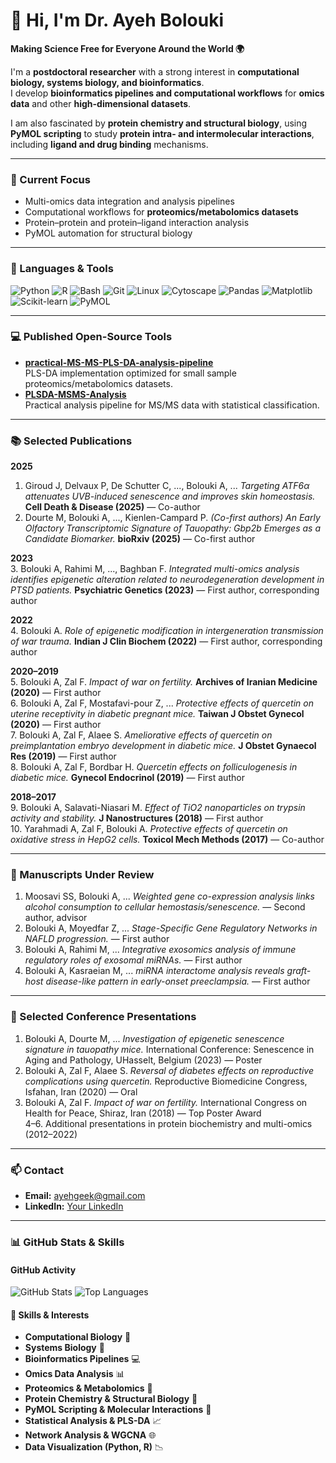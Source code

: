 # 👋 Hi, I'm Dr. Ayeh Bolouki  
**Making Science Free for Everyone Around the World 🌍**

I'm a **postdoctoral researcher** with a strong interest in **computational biology, systems biology, and bioinformatics**.  
I develop **bioinformatics pipelines and computational workflows** for **omics data** and other **high-dimensional datasets**.  

I am also fascinated by **protein chemistry and structural biology**, using **PyMOL scripting** to study **protein intra- and intermolecular interactions**, including **ligand and drug binding** mechanisms.

---

### 🔬 Current Focus
- Multi-omics data integration and analysis pipelines  
- Computational workflows for **proteomics/metabolomics datasets**  
- Protein–protein and protein–ligand interaction analysis  
- PyMOL automation for structural biology

---

### 🧰 Languages & Tools

![Python](https://img.shields.io/badge/Python-3776AB?logo=python&logoColor=white)
![R](https://img.shields.io/badge/R-276DC3?logo=r&logoColor=white)
![Bash](https://img.shields.io/badge/Bash-121011?logo=gnu-bash&logoColor=white)
![Git](https://img.shields.io/badge/Git-F05032?logo=git&logoColor=white)
![Linux](https://img.shields.io/badge/Linux-FCC624?logo=linux&logoColor=black)
![Cytoscape](https://img.shields.io/badge/Cytoscape-FF7F50?logoColor=white)
![Pandas](https://img.shields.io/badge/Pandas-150458?logo=pandas&logoColor=white)
![Matplotlib](https://img.shields.io/badge/Matplotlib-11557C?logo=plotly&logoColor=white)
![Scikit-learn](https://img.shields.io/badge/Scikit--learn-F7931E?logo=scikit-learn&logoColor=white)
![PyMOL](https://img.shields.io/badge/PyMOL-009688?logoColor=white)

---

### 💻 Published Open-Source Tools
- **[practical-MS-MS-PLS-DA-analysis-pipeline](https://github.com/AyehBlk/practical-MS-MS-PLS-DA-analysis-pipeline)**  
  PLS-DA implementation optimized for small sample proteomics/metabolomics datasets.
- **[PLSDA-MSMS-Analysis](https://github.com/AyehBlk/PLSDA-MSMS-Analysis)**  
  Practical analysis pipeline for MS/MS data with statistical classification.

---

### 📚 Selected Publications
**2025**  
1. Giroud J, Delvaux P, De Schutter C, ..., Bolouki A, ... *Targeting ATF6α attenuates UVB-induced senescence and improves skin homeostasis.* **Cell Death & Disease (2025)** — Co-author  
2. Dourte M, Bolouki A, ..., Kienlen-Campard P. *(Co-first authors)* *An Early Olfactory Transcriptomic Signature of Tauopathy: Gbp2b Emerges as a Candidate Biomarker.* **bioRxiv (2025)** — Co-first author  

**2023**  
3. Bolouki A, Rahimi M, ..., Baghban F. *Integrated multi-omics analysis identifies epigenetic alteration related to neurodegeneration development in PTSD patients.* **Psychiatric Genetics (2023)** — First author, corresponding author  

**2022**  
4. Bolouki A. *Role of epigenetic modification in intergeneration transmission of war trauma.* **Indian J Clin Biochem (2022)** — First author, corresponding author  

**2020–2019**  
5. Bolouki A, Zal F. *Impact of war on fertility.* **Archives of Iranian Medicine (2020)** — First author  
6. Bolouki A, Zal F, Mostafavi-pour Z, ... *Protective effects of quercetin on uterine receptivity in diabetic pregnant mice.* **Taiwan J Obstet Gynecol (2020)** — First author  
7. Bolouki A, Zal F, Alaee S. *Ameliorative effects of quercetin on preimplantation embryo development in diabetic mice.* **J Obstet Gynaecol Res (2019)** — First author  
8. Bolouki A, Zal F, Bordbar H. *Quercetin effects on folliculogenesis in diabetic mice.* **Gynecol Endocrinol (2019)** — First author  

**2018–2017**  
9. Bolouki A, Salavati-Niasari M. *Effect of TiO2 nanoparticles on trypsin activity and stability.* **J Nanostructures (2018)** — First author  
10. Yarahmadi A, Zal F, Bolouki A. *Protective effects of quercetin on oxidative stress in HepG2 cells.* **Toxicol Mech Methods (2017)** — Co-author  

---

### 📝 Manuscripts Under Review
1. Moosavi SS, Bolouki A, ... *Weighted gene co-expression analysis links alcohol consumption to cellular hemostasis/senescence.* — Second author, advisor  
2. Bolouki A, Moyedfar Z, ... *Stage-Specific Gene Regulatory Networks in NAFLD progression.* — First author  
3. Bolouki A, Rahimi M, ... *Integrative exosomics analysis of immune regulatory roles of exosomal miRNAs.* — First author  
4. Bolouki A, Kasraeian M, ... *miRNA interactome analysis reveals graft-host disease-like pattern in early-onset preeclampsia.* — First author  

---

### 🎤 Selected Conference Presentations
1. Bolouki A, Dourte M, ... *Investigation of epigenetic senescence signature in tauopathy mice.* International Conference: Senescence in Aging and Pathology, UHasselt, Belgium (2023) — Poster  
2. Bolouki A, Zal F, Alaee S. *Reversal of diabetes effects on reproductive complications using quercetin.* Reproductive Biomedicine Congress, Isfahan, Iran (2020) — Oral  
3. Bolouki A, Zal F. *Impact of war on fertility.* International Congress on Health for Peace, Shiraz, Iran (2018) — Top Poster Award  
4–6. Additional presentations in protein biochemistry and multi-omics (2012–2022)  

---

### 📫 Contact
- **Email:** [ayehgeek@gmail.com](mailto:ayehgeek@gmail.com)  
- **LinkedIn:** [Your LinkedIn](https://www.linkedin.com/in/your-linkedin)  

---

### 📊 GitHub Stats & Skills

#### GitHub Activity
![GitHub Stats](https://github-readme-stats.vercel.app/api?username=AyehBlk&show_icons=true&theme=tokyonight)
![Top Languages](https://github-readme-stats.vercel.app/api/top-langs/?username=AyehBlk&layout=compact&theme=tokyonight)

#### 🔖 Skills & Interests
- **Computational Biology** 🧬  
- **Systems Biology** 🧠  
- **Bioinformatics Pipelines** 💻  
- **Omics Data Analysis** 📊  
- **Proteomics & Metabolomics** 🧫  
- **Protein Chemistry & Structural Biology** 🔬  
- **PyMOL Scripting & Molecular Interactions** 🧪  
- **Statistical Analysis & PLS-DA** 📈  
- **Network Analysis & WGCNA** 🌐  
- **Data Visualization (Python, R)** 📉

